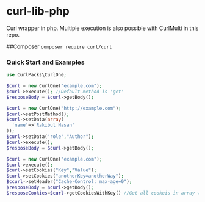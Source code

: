 # curl-lib-php
Curl wrapper in php. Multiple execution is also possible with CurlMulti in this repo.  

##Composer
`composer require curl/curl`

### Quick Start and Examples
```php
use CurlPacks\CurlOne;
```


```php
$curl = new CurlOne("example.com");
$curl->execute(); //Default method is 'get'
$resposeBody = $curl->getBody();
```

```php
$curl = new CurlOne("http://example.com");
$curl->setPostMethod();
$curl->setData(array(
  'name'=>'Rakibul Hasan'
));
$curl->setData('role',"Author");
$curl->execute();
$resposeBody = $curl->getBody();
```
```php
$curl = new CurlOne("example.com");
$curl->execute();
$curl->setCookies("Key","Value");
$curl->setCookies("anotherKey=anotherWay");
$ccurl->setHeader("Cache-Control: max-age=0");
$resposeBody = $curl->getBody();
$resposeCookies=$curl->getCookiesWithKey() //Get all cookeis in array with key value
```
